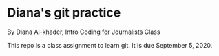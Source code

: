 # Diana's git practice

By Diana Al-khader, Intro Coding for Journalists Class

This repo is a class assignment to learn git. It is due September 5, 2020.